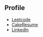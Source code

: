 ## Profile
- [Leetcode](https://leetcode.com/u/Aries0420/)
- [CakeResume](https://www.cake.me/me/chen-louis)
- [LinkedIn](https://www.linkedin.com/in/ye-cheng-luo-704b97189/)



